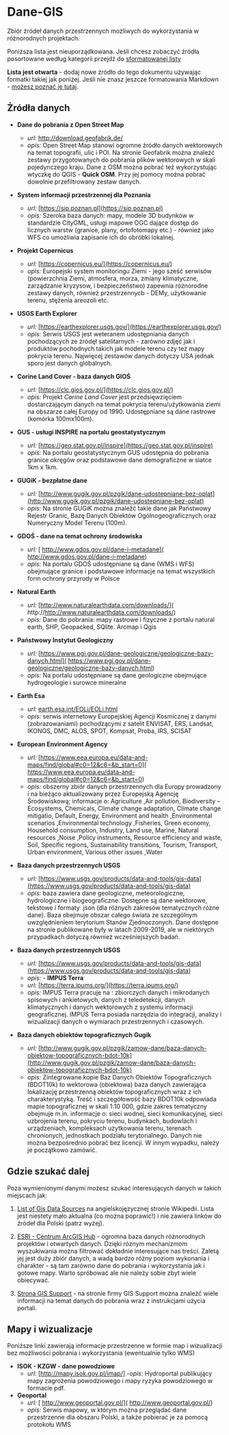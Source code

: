 # Dane-GIS
Zbiór źródeł danych przestrzennych możliwych do wykorzystania w różnorodnych projektach.

Poniższa lista jest nieuporządkowana. Jeśli chcesz zobaczyć źródła posortowane według kategorii przejdź do [sformatowanej listy](lista_zrodel.md)

**Lista jest otwarta** - dodaj nowe źródło do tego dokumentu używając formatki takiej jak poniżej. Jeśli nie znasz jeszcze formatowania Markdown - [możesz poznać je tutaj](https://guides.github.com/features/mastering-markdown/).

## Żródła danych

     
- **Dane do pobrania z Open Street Map**
     - _url:_ http://download.geofabrik.de/ 
     - _opis:_ Open Street Map stanowi ogromne źródło danych wektorowych na temat topografii, ulic i POI. Na stronie Geofabrik można znaleźć zestawy przygotowanych do pobrania plików wektorowych w skali pojedynczego kraju. Dane z OSM można pobrać też wykorzystując wtyczkę do QGIS - **Quick OSM**. Przy jej pomocy można pobrać dowolnie przefiltrowany zestaw danych. 
- **System informacji przestrzennej dla Poznania**
     - _url:_ [https://sip.poznan.pl](https://sip.poznan.pl)
     - _opis:_ Szeroka baza danych: mapy, modele 3D budynków w standardzie CityGML, usługi mapowe OGC dające dostęp do licznych warstw (granice, plany, ortofotomapy etc.) - również jako WFS co umożliwia zapisanie ich do obróbki lokalnej. 
- **Projekt Copernicus** 
     - _url:_ [https://copernicus.eu/](https://copernicus.eu/)
     - _opis:_ Europejski system monitoringu Ziemi - jego sześć serwisów (powierzchnia Ziemi, atmosfera, morza, zmiany klimatyczne, zarządzanie kryzysow, i  bezpieczeństwo) zapewnia różnorodne zestawy danych, również przestrzennycb - DEMy, użytkowanie terenu, stężenia areozoli etc.
- **USGS Earth Explorer** 
     - _url:_ [https://earthexplorer.usgs.gov/](https://earthexplorer.usgs.gov/)
     - _opis:_ Serwis USGS jest weteranem udostępniania danych pochodzących ze źródęł satelitarnych - zarówno zdjęć jak i produktów pochodnych takich jak modele terenu czy też mapy pokrycia terenu. Najwięcej zestawów danych dotyczy USA jednak sporo jest danych globalnych.
- **Corine Land Cover - baza danych GIOŚ** 
     - _url:_ [https://clc.gios.gov.pl/](https://clc.gios.gov.pl/)
     - _opis:_ Projekt _Corine Land Cover_ jest przedsięwzięciem dostarczającym danych na temat pokrycia terenu/użytkowania ziemi na obszarze całej Europy od 1990. Udostępniane są dane rastrowe (komórka 100mx100m). 
- **GUS - usługi INSPIRE na portalu geostatystycznym** 
     - _url:_ [https://geo.stat.gov.pl/inspire](https://geo.stat.gov.pl/inspire)
     - _opis:_ Na portalu geostatystycznym GUS udostępnia do pobrania granice okręgów oraz podstawowe dane demograficzne w siatce 1km x 1km.
- **GUGiK - bezpłatne dane** 
     - _url:_ [http://www.gugik.gov.pl/pzgik/dane-udostepniane-bez-oplat](http://www.gugik.gov.pl/pzgik/dane-udostepniane-bez-oplat)
     - _opis:_ Na stronie GUGiK można znaleźć takie dane jak Państwowy Rejestr Granic, Bazę Danych Obiektów Ogólnogeograficznych oraz Numeryczny Model Terenu (100m). 
- **GDOŚ - dane na temat ochrony środowiska**
     - _url:_ [  http://www.gdos.gov.pl/dane-i-metadane](  http://www.gdos.gov.pl/dane-i-metadane)
     - _opis:_ Na portalu GDOŚ udostępniane są dane (WMS i WFS) obejmujące granice i podstawowe informacje na temat wszystkich form ochrony przyrody w Polsce
- **Natural Earth**
     - _url:_ [http://www.naturalearthdata.com/downloads/](  http://http://www.naturalearthdata.com/downloads/)
     - _opis:_  Dane do pobrania: mapy rastrowe i fizyczne z portalu natural earth, SHP, Geopacked, SQlite. Arcmap i Qgis
- **Państwowy Instytut Geologiczny**
     - _url:_ [https://www.pgi.gov.pl/dane-geologiczne/geologiczne-bazy-danych.html](  https://www.pgi.gov.pl/dane-geologiczne/geologiczne-bazy-danych.html)
     - _opis:_ Na portalu udostępniane są dane geologiczne obejmujące hydrogeologie i surowce mineralne
- **Earth Esa**
     - _url:_ [earth.esa.int/EOLi/EOLi.html](earth.esa.int/EOLi/EOLi.html)
     - _opis:_ serwis internetowy Europejskiej Agencji Kosmicznej z danymi (zobrazowaniami) pochodzącymi z satelit ENVISAT, ERS, Landsat, IKONOS, DMC, ALOS, SPOT, Kompsat, Proba, IRS, SCISAT
- **European Environment Agency**
     - _url:_ [https://www.eea.europa.eu/data-and-maps/find/global#c0=12&c6=&b_start=0](  https://www.eea.europa.eu/data-and-maps/find/global#c0=12&c6=&b_start=0)
     - _opis:_ obszerny zbiór danych przestrzennych dla Europy prowadzony i na bieżąco aktualizowany przez Europejską Agencję Środowiskową; informacje o: Agriculture ,Air pollution, Biodiversity – Ecosystems, Chemicals, Climate change adaptation, Climate change mitigatio, Default, Energy, Environment and health ,Environmental scenarios ,Environmental technology ,Fisheries, Green economy, Household consumption, Industry, Land use, Marine, Natural resources ,Noise ,Policy instruments, Resource efficiency and waste, Soil, Specific regions, Sustainability transitions, Tourism, Transport, Urban environment, Various other issues ,Water 
- **Baza danych przestrzennych USGS**
     - _url:_ [https://www.usgs.gov/products/data-and-tools/gis-data](https://www.usgs.gov/products/data-and-tools/gis-data)
     - _opis:_ baza zawiera dane geologiczne, meteorologiczne, hydrologiczne i biogeograficzne. Dostępne są dane wektorowe, tekstowe i formaty .json (dla różnych zakresów tematycznych różne dane). Baza obejmuje obszar całego świata ze szczególnym uwzględnieniem terytorium Stanów Zjednoczonych. Dane dostępne na stronie publikowane były w latach 2009-2019, ale w niektórych przypadkach dotyczą również wcześniejszych badań.
- **Baza danych przestrzennych USGS**
     - _url:_ [https://www.usgs.gov/products/data-and-tools/gis-data](https://www.usgs.gov/products/data-and-tools/gis-data)
     - _opis:_ - **IMPUS Terra**
     - _url:_ [https://terra.ipums.org/](https://terra.ipums.org/)
     - _opis:_ IMPUS Terra pracuje na : zbiorczych danych i mikrodanych spisowych i ankietowych, danych z teledetekcji, danych klimatycznych i danych wektorowych z systemu informacji geograficznej.  IMPUS Terra  posiada narzędzia do integracji, analizy i wizualizacji danych o wymiarach przestrzennych i czasowych.

- **Baza danych obiektów topograficznych Gugik**
     - _url:_ [http://www.gugik.gov.pl/pzgik/zamow-dane/baza-danych-obiektow-topograficznych-bdot-10k](http://www.gugik.gov.pl/pzgik/zamow-dane/baza-danych-obiektow-topograficznych-bdot-10k)
     - _opis:_ Zintegrowane kopie Baz Danych Obiektów Topograficznych (BDOT10k) to wektorowa (obiektowa) baza danych zawierająca lokalizację przestrzenną obiektów topograficznych wraz z ich charakterystyką.
 Treść i szczegółowość bazy BDOT10k odpowiada mapie topograficznej w skali 1:10 000, gdzie zakres tematyczny obejmuje m.in. informacje o:
 sieci wodnej, sieci komunikacyjnej, sieci uzbrojenia terenu, pokryciu terenu, budynkach, budowlach i urządzeniach, kompleksach użytkowania terenu,
terenach chronionych, jednostkach podziału terytorialnego. Danych nie można bezpośrednio pobrać bez licencji. W innym wypadku, należy je początkowo zamówić.



## Gdzie szukać dalej

Poza wymienionymi danymi możesz szukać interesujących danych w takich miejscach jak:

1. [List of Gis Data Sources](https://en.wikipedia.org/wiki/List_of_GIS_data_sources) na angielskojęzycznej stronie Wikipedii. Lista jest niestety mało aktualna (co można poprawić!) i nie zawiera linków do źródeł dla Polski (patrz wyżej). 

2. [ESRI - Centrum ArcGIS Hub](https://hub.arcgis.com/search) - ogromna baza danych różnorodnych projektów i otwartych danych. Dzięki róznym mechanizmom wyszukiwania można filtrować dokładnie interesujące nas treści. Zaletą jej jest duży zbiór danych, a wadą bardzo różny poziom wykonania i charakter - są tam zarówno dane do pobrania i wykorzystania jak i gotowe mapy. Warto spróbować ale nie należy sobie zbyt wiele obiecywać. 

3. [Strona GIS Support](https://gis-support.pl/baza-wiedzy/dane-do-pobrania/) - na stronie firmy GIS Support można znaleźć wiele informacji na temat danych do pobrania wraz z instrukcjami użycia portali. 


## Mapy i wizualizacje

Poniższe linki zawierają informacje przestrzenne w formie map i wizualizacji bez możliwości pobrania i wykorzystania (ewentualnie tylko WMS)

- **ISOK - KZGW - dane powodziowe**
    - _url:_ [http://mapy.isok.gov.pl/imap/]
    -_opis:_ Hydroportal publikujący mapy zagrożenia powodziowego i mapy ryzyka powodziowego w formacie pdf. 
- **Geoportal**
     - _url:_ [  http://www.geoportal.gov.pl/](  http://www.geoportal.gov.pl/)
     - _opis:_ Serwis mapowy, w którym można przeglądać dane przestrzenne dla obszaru Polski, a także pobierać je za pomocą protokołu WMS

